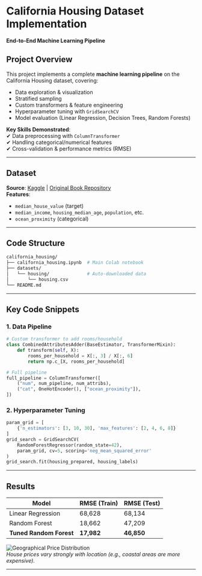 
# **California Housing Dataset Implementation**  
**End-to-End Machine Learning Pipeline**  

## **Project Overview**  
This project implements a complete **machine learning pipeline** on the California Housing dataset, covering:  
- Data exploration & visualization  
- Stratified sampling  
- Custom transformers & feature engineering  
- Hyperparameter tuning with `GridSearchCV`  
- Model evaluation (Linear Regression, Decision Trees, Random Forests)  

**Key Skills Demonstrated**:  
✔ Data preprocessing with `ColumnTransformer`  
✔ Handling categorical/numerical features  
✔ Cross-validation & performance metrics (RMSE)  

---

## **Dataset**  
**Source**: [Kaggle](https://www.kaggle.com/datasets/camnugent/california-housing-prices) | [Original Book Repository](https://github.com/ageron/handson-ml2)  
**Features**:  
- `median_house_value` (target)  
- `median_income`, `housing_median_age`, `population`, etc.  
- `ocean_proximity` (categorical)  

---

## **Code Structure**  
```bash
california_housing/
├── california_housing.ipynb  # Main Colab notebook
├── datasets/
│   └── housing/              # Auto-downloaded data
│       └── housing.csv
└── README.md
```

---


## **Key Code Snippets**  
### **1. Data Pipeline**  
```python
# Custom transformer to add rooms/household
class CombinedAttributesAdder(BaseEstimator, TransformerMixin):
    def transform(self, X):
        rooms_per_household = X[:, 3] / X[:, 6]
        return np.c_[X, rooms_per_household]

# Full pipeline
full_pipeline = ColumnTransformer([
    ("num", num_pipeline, num_attribs),
    ("cat", OneHotEncoder(), ["ocean_proximity"]),
])
```

### **2. Hyperparameter Tuning**  
```python
param_grid = [
    {'n_estimators': [3, 10, 30], 'max_features': [2, 4, 6, 8]}
]
grid_search = GridSearchCV(
    RandomForestRegressor(random_state=42),
    param_grid, cv=5, scoring='neg_mean_squared_error'
)
grid_search.fit(housing_prepared, housing_labels)
```

---

## **Results**  
| Model               | RMSE (Train) | RMSE (Test) |
|---------------------|-------------|-------------|
| Linear Regression   | 68,628      | 68,134      |
| Random Forest       | 18,662      | 47,209      |
| **Tuned Random Forest** | **17,982** | **46,850**  |

![Geographical Price Distribution](https://i.imgur.com/example_scatter.png)  
*House prices vary strongly with location (e.g., coastal areas are more expensive).*

---



